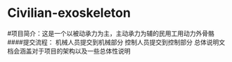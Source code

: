 # Civilian-exoskeleton
#项目简介：这是一个以被动承力为主，主动承力为辅的民用工用动力外骨骼
####提交流程：
机械人员提交到机械部分
控制人员提交到控制部分
总体说明文档会涵盖对于项目的架构以及一些总体性说明
